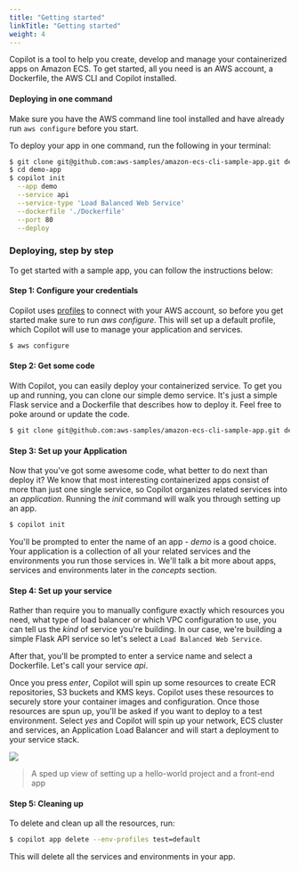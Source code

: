 ```yaml
---
title: "Getting started"
linkTitle: "Getting started"
weight: 4
---
```


Copilot is a tool to help you create, develop and manage your containerized apps on Amazon ECS. To get started, all you need is an AWS account, a Dockerfile, the AWS CLI and Copilot installed.

#### Deploying in one command

Make sure you have the AWS command line tool installed and have already run `aws configure` before you start.

To deploy your app in one command, run the following in your terminal:

```bash
$ git clone git@github.com:aws-samples/amazon-ecs-cli-sample-app.git demo-app
$ cd demo-app                                                                  
$ copilot init                                                                     \
  --app demo                                                                     \
  --service api                                                                  \
  --service-type 'Load Balanced Web Service'                                     \
  --dockerfile './Dockerfile'                                                    \
  --port 80                                                                      \
  --deploy
```


### Deploying, step by step

To get started with a sample app, you can follow the instructions below:

#### Step 1: Configure your credentials
Copilot uses [profiles](https://docs.aws.amazon.com/cli/latest/userguide/cli-configure-profiles.html) to connect with your AWS account, so before you get started make sure to run _aws configure_. This will set up a default profile, which Copilot will use to manage your application and services.

```bash
$ aws configure
```

#### Step 2: Get some code
With Copilot, you can easily deploy your containerized service. To get you up and running, you can clone our simple demo service. It's just a simple Flask service and a Dockerfile that describes how to deploy it. Feel free to poke around or update the code.

```bash
$ git clone git@github.com:aws-samples/amazon-ecs-cli-sample-app.git demo-app && cd demo-app
```

#### Step 3: Set up your Application
Now that you've got some awesome code, what better to do next than deploy it? We know that most interesting containerized apps consist of more than just one single service, so Copilot organizes related services into an _application_. Running the _init_ command will walk you through setting up an app.

```bash
$ copilot init
```
You'll be prompted to enter the name of an app - _demo_ is a good choice. Your application is a collection of all your related services and the environments you run those services in. We'll talk a bit more about apps, services and environments later in the _concepts_ section.

#### Step 4: Set up your service
Rather than require you to manually configure exactly which resources you need, what type of load balancer or which VPC configuration to use, you can tell us the _kind_ of service you're building. In our case, we're building a simple Flask API service so let's select a `Load Balanced Web Service`.

After that, you'll be prompted to enter a service name and select a Dockerfile. Let's call your service _api_.

Once you press _enter_, Copilot will spin up some resources to create ECR repositories, S3 buckets and KMS keys. Copilot uses these resources to securely store your container images and configuration. Once those resources are spun up, you'll be asked if you want to deploy to a test environment. Select _yes_ and Copilot will spin up your network, ECS cluster and services, an Application Load Balancer and will start a deployment to your service stack.

<img src="https://user-images.githubusercontent.com/828419/69770895-91813f80-113f-11ea-8be9-60df6c2bf3fc.gif" class="img-fluid">

> A sped up view of setting up a hello-world project and a front-end app


#### Step 5: Cleaning up

To delete and clean up all the resources, run:

```bash
$ copilot app delete --env-profiles test=default
```

This will delete all the services and environments in your app.